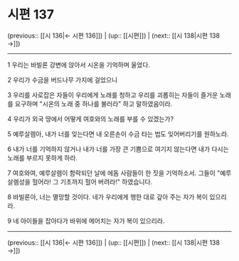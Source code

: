 # 시편 137

(previous:: [[시 136|← 시편 136]]) | (up:: [[시편]]) | (next:: [[시 138|시편 138 →]])

***




1 
우리는 바빌론 강변에 앉아서 시온을 기억하며 울었다. 



2 
우리가 수금을 버드나무 가지에 걸었으니 



3 
우리를 사로잡은 자들이 우리에게 노래를 청하고 우리를 괴롭히는 자들이 즐거운 노래를 요구하며 "시온의 노래 중 하나를 불러라" 하고 말하였음이라. 



4 
우리가 외국 땅에서 어떻게 여호와의 노래를 부를 수 있겠는가? 



5 
예루살렘아, 내가 너를 잊는다면 내 오른손이 수금 타는 법도 잊어버리기를 원하노라. 



6 
내가 너를 기억하지 않거나 내가 너를 가장 큰 기쁨으로 여기지 않는다면 내가 다시는 노래를 부르지 못하게 하라. 



7 
여호와여, 예루살렘이 함락되던 날에 에돔 사람들이 한 짓을 기억하소서. 그들이 "예루살렘성을 헐어라! 그 기초까지 헐어 버려라!" 하였습니다. 



8 
바빌론아, 너는 멸망할 것이다. 네가 우리에게 행한 대로 갚아 주는 자가 복이 있으리라. 



9 
네 아이들을 잡아다가 바위에 메어치는 자가 복이 있으리라.

***

(previous:: [[시 136|← 시편 136]]) | (up:: [[시편]]) | (next:: [[시 138|시편 138 →]])
